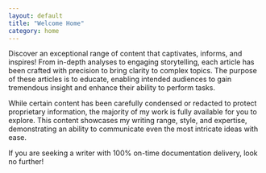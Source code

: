 ```yaml
---
layout: default
title: "Welcome Home"
category: home
---
```

Discover an exceptional range of content that captivates, informs, and inspires! From in-depth analyses to engaging storytelling, each article has been crafted with precision to bring clarity to complex topics. The purpose of these articles is to educate, enabling intended audiences to gain tremendous insight and enhance their ability to perform tasks.

While certain content has been carefully condensed or redacted to protect proprietary information, the majority of my work is fully available for you to explore. This content showcases my writing range, style, and expertise, demonstrating an ability to communicate even the most intricate ideas with ease.

If you are seeking a writer with 100% on-time documentation delivery, look no further!

